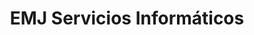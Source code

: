 ---
title: "EMJ Servicios Informáticos"
url: /madrid/emj-servicios-informaticos/
shop: ordenador
---